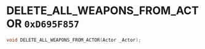 # DELETE_ALL_WEAPONS_FROM_ACTOR `0xD695F857`

```cpp
void DELETE_ALL_WEAPONS_FROM_ACTOR(Actor _Actor);
```